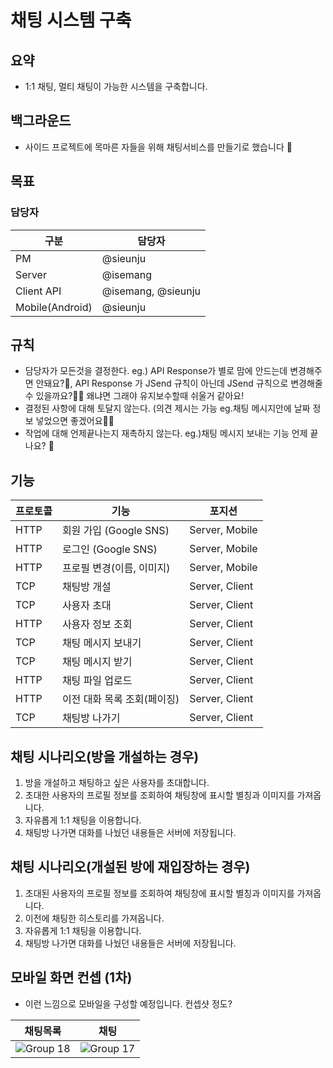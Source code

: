 # 채팅 시스템 구축
## 요약
- 1:1 채팅, 멀티 채팅이 가능한 시스템을 구축합니다.
## 백그라운드
- 사이드 프로젝트에 목마른 자들을 위해 채팅서비스를 만들기로 했습니다 🥰
## 목표
### 담당자
|구분|담당자|
|---|---|
|PM|@sieunju|
|Server|@isemang|
|Client API|@isemang, @sieunju|
|Mobile(Android)|@sieunju|

## 규칙
- 담당자가 모든것을 결정한다. eg.) API Response가 별로 맘에 안드는데 변경해주면 안돼요?🙅, API Response 가 JSend 규칙이 아닌데 JSend 규칙으로 변경해줄수 있을까요?🙆‍♂️ 왜냐면 그래야 유지보수할때 쉬울거 같아요!
- 결정된 사항에 대해 토달지 않는다. (의견 제시는 가능 eg.채팅 메시지안에 날짜 정보 넣었으면 좋겠어요🙆‍♂️
- 작업에 대해 언제끝나는지 재촉하지 않는다. eg.)채팅 메시지 보내는 기능 언제 끝나요? 🙅

## 기능
|프로토콜|기능|포지션|
|---|---|---|
|HTTP|회원 가입 (Google SNS)|Server, Mobile|
|HTTP|로그인 (Google SNS)|Server, Mobile|
|HTTP|프로필 변경(이름, 이미지)|Server, Mobile|
|TCP|채팅방 개설|Server, Client|
|TCP|사용자 초대|Server, Client|
|HTTP|사용자 정보 조회|Server, Client|
|TCP|채팅 메시지 보내기|Server, Client|
|TCP|채팅 메시지 받기|Server, Client|
|HTTP|채팅 파일 업로드|Server, Client|
|HTTP|이전 대화 목록 조회(페이징)|Server, Client|
|TCP|채팅방 나가기|Server, Client|

## 채팅 시나리오(방을 개설하는 경우)
1. 방을 개설하고 채팅하고 싶은 사용자를 초대합니다.
2. 초대한 사용자의 프로필 정보를 조회하여 채팅창에 표시할 별칭과 이미지를 가져옵니다.
3. 자유롭게 1:1 채팅을 이용합니다.
4. 채팅방 나가면 대화를 나눴던 내용들은 서버에 저장됩니다.

## 채팅 시나리오(개설된 방에 재입장하는 경우)
1. 초대된 사용자의 프로필 정보를 조회하여 채팅창에 표시할 별칭과 이미지를 가져옵니다.
2. 이전에 채팅한 히스토리를 가져옵니다.
3. 자유롭게 1:1 채팅을 이용합니다.
4. 채팅방 나가면 대화를 나눴던 내용들은 서버에 저장됩니다.

## 모바일 화면 컨셉 (1차)
- 이런 느낌으로 모바일을 구성할 예정입니다. 컨셉샷 정도?

|채팅목록|채팅|
|--|--|
|![Group 18](https://github.com/user-attachments/assets/5b7a86f7-afd8-477c-97a7-244d57f79eb1)|![Group 17](https://github.com/user-attachments/assets/1a6b41bb-4b6f-43fd-abc7-af5dfdd4c02f)|
